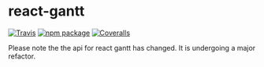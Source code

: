 # react-gantt

[![Travis][build-badge]][build]
[![npm package][npm-badge]][npm]
[![Coveralls][coveralls-badge]][coveralls]

Please note the the api for react gantt has changed. It is undergoing a major refactor.

[build-badge]: https://img.shields.io/travis/user/repo/master.png?style=flat-square
[build]: https://travis-ci.org/user/repo

[npm-badge]: https://img.shields.io/npm/v/npm-package.png?style=flat-square
[npm]: https://www.npmjs.org/package/npm-package

[coveralls-badge]: https://img.shields.io/coveralls/user/repo/master.png?style=flat-square
[coveralls]: https://coveralls.io/github/user/repo

